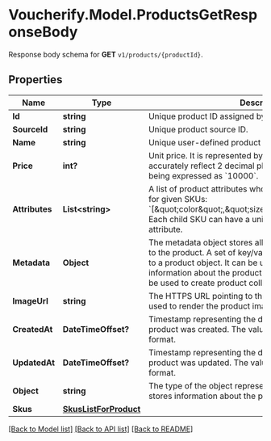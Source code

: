 # Voucherify.Model.ProductsGetResponseBody
Response body schema for **GET** `v1/products/{productId}`.

## Properties

Name | Type | Description | Notes
------------ | ------------- | ------------- | -------------
**Id** | **string** | Unique product ID assigned by Voucherify. | [optional] 
**SourceId** | **string** | Unique product source ID. | [optional] 
**Name** | **string** | Unique user-defined product name. | [optional] 
**Price** | **int?** | Unit price. It is represented by a value multiplied by 100 to accurately reflect 2 decimal places, such as &#x60;$100.00&#x60; being expressed as &#x60;10000&#x60;. | [optional] 
**Attributes** | **List&lt;string&gt;** | A list of product attributes whose values you can customize for given SKUs: &#x60;[\&quot;color\&quot;,\&quot;size\&quot;,\&quot;ranking\&quot;]&#x60;. Each child SKU can have a unique value for a given attribute. | [optional] 
**Metadata** | **Object** | The metadata object stores all custom attributes assigned to the product. A set of key/value pairs that you can attach to a product object. It can be useful for storing additional information about the product in a structured format. It can be used to create product collections. | [optional] 
**ImageUrl** | **string** | The HTTPS URL pointing to the .png or .jpg file that will be used to render the product image. | [optional] 
**CreatedAt** | **DateTimeOffset?** | Timestamp representing the date and time when the product was created. The value is shown in the ISO 8601 format. | [optional] 
**UpdatedAt** | **DateTimeOffset?** | Timestamp representing the date and time when the product was updated. The value is shown in the ISO 8601 format. | [optional] 
**Object** | **string** | The type of the object represented by JSON. This object stores information about the product. | [optional] [default to ObjectEnum.Product]
**Skus** | [**SkusListForProduct**](SkusListForProduct.md) |  | [optional] 

[[Back to Model list]](../README.md#documentation-for-models) [[Back to API list]](../README.md#documentation-for-api-endpoints) [[Back to README]](../README.md)

